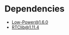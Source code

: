 # Dependencies

- [Low-Power@1.6.0](https://github.com/rocketscream/Low-Power/releases/tag/V1.6)
- [RTClib@1.11.4](https://github.com/adafruit/RTClib/releases/tag/1.11.4)
